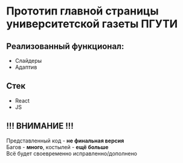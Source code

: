 # Прототип главной страницы университетской газеты ПГУТИ

## Реализованный функционал:
* Слайдеры
* Адаптив

## Стек
* React
* JS
  
## !!! ВНИМАНИЕ !!!

Представленный код - **не финальная версия**  
Багов - **много**, костылей - **ещё больше**  
Всё будет своевременно исправленно/дополнено  